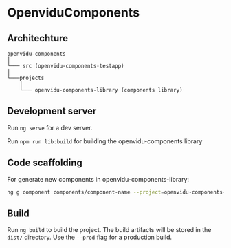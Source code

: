 # OpenviduComponents


## Architechture

```
openvidu-components
│
└─── src (openvidu-components-testapp)
│
└───projects
    │
	└─── openvidu-components-library (components library)
```

## Development server

Run `ng serve` for a dev server.

Run `npm run lib:build` for building the openvidu-components library

## Code scaffolding

For generate new components in openvidu-components-library:

```bash
ng g component components/component-name --project=openvidu-components-library
```


## Build

Run `ng build` to build the project. The build artifacts will be stored in the `dist/` directory. Use the `--prod` flag for a production build.
